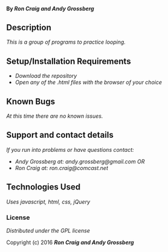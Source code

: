 #### By _**Ron Craig and Andy Grossberg**_

## Description

_This is a group of programs to practice looping._

## Setup/Installation Requirements

* _Download the repository_
* _Open any of the .html files with the browser of your choice_

## Known Bugs

_At this time there are no known issues._

## Support and contact details

_If you run into problems or have questions contact:_
* _Andy Grossberg at: andy.grossberg@gmail.com_
_OR_
* _Ron Craig at: ron.craig@comcast.net_

## Technologies Used

_Uses javascript, html, css, jQuery_

### License

*Distributed under the GPL license*

Copyright (c) 2016 **_Ron Craig and Andy Grossberg_**

